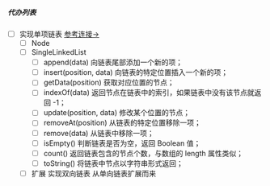 ##### 代办列表
- [ ] 实现单项链表   [参考连接→](https://2xiao.github.io/leetcode-js/leetcode/ds/linked_list.html#%E5%8D%95%E5%90%91%E9%93%BE%E8%A1%A8)
    - [ ] Node 
    - [ ] SingleLinkedList 
        - [ ] append(data) 向链表尾部添加一个新的项；
        - [ ] insert(position, data) 向链表的特定位置插入一个新的项；
        - [ ] getData(position) 获取对应位置的节点；
        - [ ] indexOf(data) 返回节点在链表中的索引，如果链表中没有该节点就返回 -1；
        - [ ] update(position, data) 修改某个位置的节点；
        - [ ] removeAt(position) 从链表的特定位置移除一项；
        - [ ] remove(data) 从链表中移除一项；
        - [ ] isEmpty() 判断链表是否为空，返回 Boolean 值；
        - [ ] count() 返回链表包含的节点个数，与数组的 length 属性类似；
        - [ ] toString() 将链表中节点以字符串形式返回；
    - [ ] 扩展 实现双向链表 从单向链表扩展而来 
